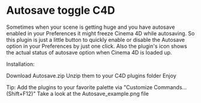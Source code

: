 # Autosave toggle C4D

Sometimes when your scene is getting huge and you have autosave enabled in your Preferences
it might freeze Cinema 4D while autosaving.
So this plugin is just a little button to quickly enable or disable the Autosave option in your Preferences by just one click.
Also the plugin's icon shows the actual status of autosave option when Cinema 4D is loaded up.

Installation:

Download Autosave.zip
Unzip them to your C4D plugins folder
Enjoy

Tip: Add the plugins to your favorite palette via "Customize Commands... (Shift+F12)" Take a look at the Autosave_example.png file
